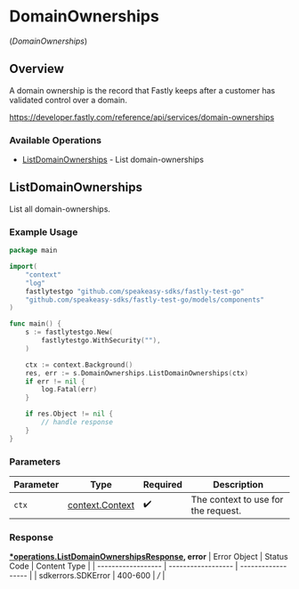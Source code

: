 # DomainOwnerships
(*DomainOwnerships*)

## Overview

A domain ownership is the record that Fastly keeps after a customer has validated control over a domain.

<https://developer.fastly.com/reference/api/services/domain-ownerships>
### Available Operations

* [ListDomainOwnerships](#listdomainownerships) - List domain-ownerships

## ListDomainOwnerships

List all domain-ownerships.

### Example Usage

```go
package main

import(
	"context"
	"log"
	fastlytestgo "github.com/speakeasy-sdks/fastly-test-go"
	"github.com/speakeasy-sdks/fastly-test-go/models/components"
)

func main() {
    s := fastlytestgo.New(
        fastlytestgo.WithSecurity(""),
    )

    ctx := context.Background()
    res, err := s.DomainOwnerships.ListDomainOwnerships(ctx)
    if err != nil {
        log.Fatal(err)
    }

    if res.Object != nil {
        // handle response
    }
}
```

### Parameters

| Parameter                                             | Type                                                  | Required                                              | Description                                           |
| ----------------------------------------------------- | ----------------------------------------------------- | ----------------------------------------------------- | ----------------------------------------------------- |
| `ctx`                                                 | [context.Context](https://pkg.go.dev/context#Context) | :heavy_check_mark:                                    | The context to use for the request.                   |


### Response

**[*operations.ListDomainOwnershipsResponse](../../models/operations/listdomainownershipsresponse.md), error**
| Error Object       | Status Code        | Content Type       |
| ------------------ | ------------------ | ------------------ |
| sdkerrors.SDKError | 400-600            | */*                |

